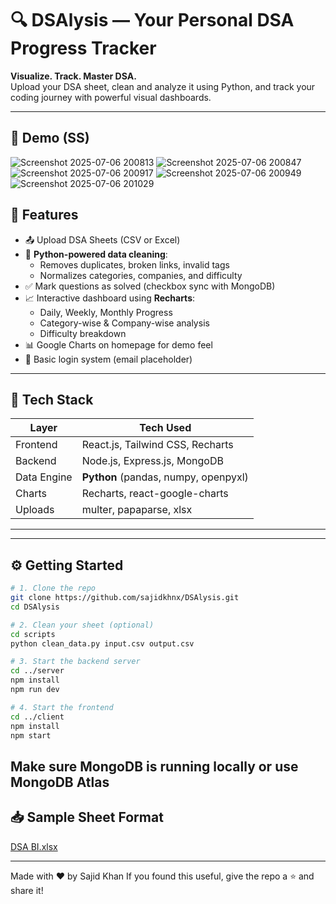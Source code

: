 # 🔍 DSAlysis — Your Personal DSA Progress Tracker

**Visualize. Track. Master DSA.**  
Upload your DSA sheet, clean and analyze it using Python, and track your coding journey with powerful visual dashboards.

---

## 📸 Demo (SS)
![Screenshot 2025-07-06 200813](https://github.com/user-attachments/assets/25529c49-3916-4be6-8fdb-db87883b2c4f)
![Screenshot 2025-07-06 200847](https://github.com/user-attachments/assets/5701e73c-524c-4e13-bf16-10059d04d780)
![Screenshot 2025-07-06 200917](https://github.com/user-attachments/assets/7140e32f-7071-4d0e-9638-e9e76aab3a88)
![Screenshot 2025-07-06 200949](https://github.com/user-attachments/assets/e3bdc777-14c6-43aa-89e2-7f99062279a5)
![Screenshot 2025-07-06 201029](https://github.com/user-attachments/assets/7bfd5d3e-2c7f-4019-8eee-af32bda9387f)


## 🚀 Features

- 📤 Upload DSA Sheets (CSV or Excel)
- 🧹 **Python-powered data cleaning**:
  - Removes duplicates, broken links, invalid tags
  - Normalizes categories, companies, and difficulty
- ✅ Mark questions as solved (checkbox sync with MongoDB)
- 📈 Interactive dashboard using **Recharts**:
  - Daily, Weekly, Monthly Progress
  - Category-wise & Company-wise analysis
  - Difficulty breakdown
- 📊 Google Charts on homepage for demo feel
- 🔐 Basic login system (email placeholder)

---

## 🧠 Tech Stack

| Layer       | Tech Used                           |
|-------------|--------------------------------------|
| Frontend    | React.js, Tailwind CSS, Recharts     |
| Backend     | Node.js, Express.js, MongoDB         |
| Data Engine | **Python** (pandas, numpy, openpyxl) |
| Charts      | Recharts, react-google-charts        |
| Uploads     | multer, papaparse, xlsx              |

---

---

## ⚙️ Getting Started

```bash
# 1. Clone the repo
git clone https://github.com/sajidkhnx/DSAlysis.git
cd DSAlysis

# 2. Clean your sheet (optional)
cd scripts
python clean_data.py input.csv output.csv

# 3. Start the backend server
cd ../server
npm install
npm run dev

# 4. Start the frontend
cd ../client
npm install
npm start
```
Make sure MongoDB is running locally or use MongoDB Atlas
---
## 📥 Sample Sheet Format
[DSA BI.xlsx](https://github.com/user-attachments/files/21089853/DSA.BI.xlsx)


---
Made with ❤️ by Sajid Khan
If you found this useful, give the repo a ⭐ and share it!

